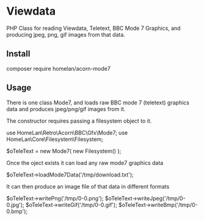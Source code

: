 Viewdata
========


PHP Class for reading Viewdata, Teletext, BBC Mode 7 Graphics, and producing jpeg, png, gif images from that data.  

Install
-------

composer require homelan/acorn-mode7

Usage
-----

There is one class Mode7, and loads raw BBC mode 7 (teletext) graphics data and produces jpeg/png/gif images from it. 

The constructor requires passing a filesystem object to it. 


use HomeLan\Retro\Acorn\BBC\Gfx\Mode7;
use HomeLan\Core\Filesystem\Filesystem;


$oTeleText = new Mode7(
			new Filesystem()
		);

Once the oject exists it can load any raw mode7 graphics data


$oTeleText->loadMode7Data('/tmp/download.txt');


It can then produce an image file of that data in different formats

$oTeleText->writePng('/tmp/0-0.png');
$oTeleText->writeJpeg('/tmp/0-0.jpg');
$oTeleText->writeGif('/tmp/0-0.gif');
$oTeleText->writeBmp('/tmp/0-0.bmp');

